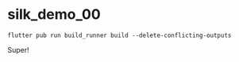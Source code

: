 # silk_demo_00

``` shell
flutter pub run build_runner build --delete-conflicting-outputs
```

Super!
